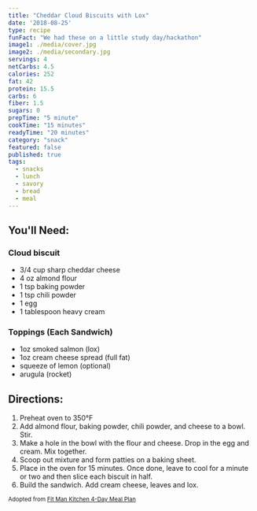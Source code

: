 ```yaml
---
title: "Cheddar Cloud Biscuits with Lox"
date: '2018-08-25'
type: recipe
funFact: "We had these on a little study day/hackathon"
image1: ./media/cover.jpg
image2: ./media/secondary.jpg
servings: 4
netCarbs: 4.5
calories: 252
fat: 42
protein: 15.5
carbs: 6
fiber: 1.5
sugars: 0
prepTime: "5 minute"
cookTime: "15 minutes"
readyTime: "20 minutes"
category: "snack"
featured: false
published: true
tags:
  - snacks
  - lunch
  - savory
  - bread
  - meal
---
```


## You'll Need:

### Cloud biscuit

- 3/4 cup sharp cheddar cheese
- 4 oz almond flour
- 1 tsp baking powder
- 1 tsp chili powder
- 1 egg
- 1 tablespoon heavy cream

### Toppings (Each Sandwich)
- 1oz smoked salmon (lox)
- 1oz cream cheese spread (full fat)
- squeeze of lemon (optional)
- arugula (rocket)

## Directions:

1. Preheat oven to 350°F
2. Add almond flour, baking powder, chili powder, and cheese to a bowl. Stir.
3. Make a hole in the bowl with the flour and cheese. Drop in the egg and cream. Mix together.
4. Scoop out mixture and form patties on a baking sheet.
5. Place in the oven for 15 minutes. Once done, leave to cool for a minute or two and then slice each biscuit in half.
6. Build the sandwich. Add cream cheese, leaves and lox.

<small>Adopted from [Fit Man Kitchen 4-Day Meal Plan](https://fitmencook.com/keto-meal-plan/)</small>